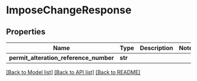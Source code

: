 # ImposeChangeResponse

## Properties
Name | Type | Description | Notes
------------ | ------------- | ------------- | -------------
**permit_alteration_reference_number** | **str** |  | 

[[Back to Model list]](../README.md#documentation-for-models) [[Back to API list]](../README.md#documentation-for-api-endpoints) [[Back to README]](../README.md)


